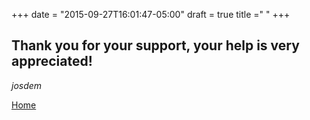 +++
date = "2015-09-27T16:01:47-05:00"
draft = true
title =" "
+++

## Thank you for your support, your help is very appreciated!

*josdem*

[Home](/)


